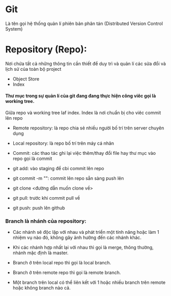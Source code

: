# Git
Là tên gọi hệ thống quản lí phiên bản phân tán (Distributed Version Control System)

# Repository (Repo):
Nơi chứa tất cả những thông tin cần thiết để duy trì và quản lí các sửa đổi và lịch sử của toàn bộ project

+ Object Store
+ Index

#### Thư mục trong sự quản lí của git đang đang thực hiện công viêc gọi là working tree.

 Giữa repo và working tree laf index. Index là nơi chuẩn bị cho viêc commit lên repo

- Remote repository: là repo chia sẻ nhiều người bố trí trên server chuyên dụng

- Local repository: là repo bố trí trên máy cá nhân

- Commit: các thao tác ghi lại việc thêm/thay đổi file hay thư mục vào repo gọi là commit

- git add: vào staging để cbi commit lên repo

- git commit -m "": commit lên repo sẵn sàng push lên 

- git clone <đường dẫn muốn clone về>

- git pull: trước khi commit pull về

- git push: push lên github

### Branch là nhánh của repository:

- Các nhánh sẽ độc lập với nhau và phát triển một tính năng hoặc làm 1 nhiệm vụ nào đó, không gây ảnh hưởng đến các nhánh khác.

- Khi các nhánh hợp nhất lại với nhau thì gọi là merge, thông thường, nhánh mặc định là master.

- Branch ở trên local repo thì gọi là local branch.

- Branch ở trên remote repo thì gọi là remote branch.

- Một branch trên local có thể liên kết với 1 hoặc nhiều branch trên remote hoặc không branch nào cả.
